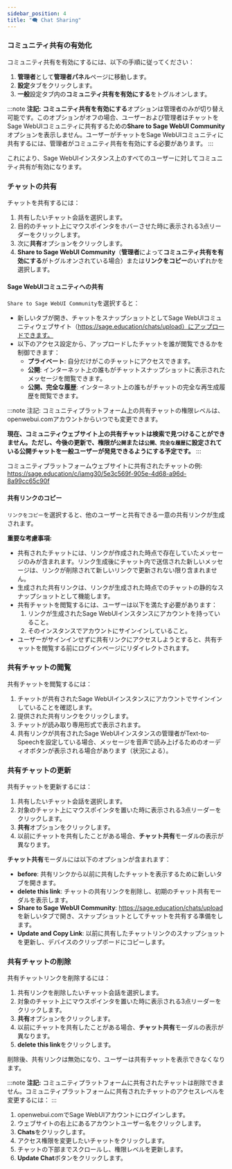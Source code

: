 ```yaml
---
sidebar_position: 4
title: "🗨️ Chat Sharing"
---
```


### コミュニティ共有の有効化

コミュニティ共有を有効にするには、以下の手順に従ってください：

1. **管理者**として**管理者パネル**ページに移動します。
2. **設定**タブをクリックします。
3. **一般**設定タブ内の**コミュニティ共有を有効にする**をトグルオンします。

:::note
**注記:** **コミュニティ共有を有効にする**オプションは管理者のみが切り替え可能です。このオプションがオフの場合、ユーザーおよび管理者はチャットをSage WebUIコミュニティに共有するための**Share to Sage WebUI Community**オプションを表示しません。ユーザーがチャットをSage WebUIコミュニティに共有するには、管理者がコミュニティ共有を有効にする必要があります。
:::

これにより、Sage WebUIインスタンス上のすべてのユーザーに対してコミュニティ共有が有効になります。

### チャットの共有

チャットを共有するには：

1. 共有したいチャット会話を選択します。
2. 目的のチャット上にマウスポインタをホバーさせた時に表示される3点リーダーをクリックします。
3. 次に**共有**オプションをクリックします。
4. **Share to Sage WebUI Community**（**管理者**によって**コミュニティ共有を有効にする**がトグルオンされている場合）または**リンクをコピー**のいずれかを選択します。

#### Sage WebUIコミュニティへの共有

`Share to Sage WebUI Community`を選択すると：

* 新しいタブが開き、チャットをスナップショットとしてSage WebUIコミュニティウェブサイト（https://sage.education/chats/upload）にアップロードできます。
* 以下のアクセス設定から、アップロードしたチャットを誰が閲覧できるかを制御できます：
  * **プライベート**: 自分だけがこのチャットにアクセスできます。
  * **公開**: インターネット上の誰もがチャットスナップショットに表示されたメッセージを閲覧できます。
  * **公開、完全な履歴**: インターネット上の誰もがチャットの完全な再生成履歴を閲覧できます。

:::note
注記: コミュニティプラットフォーム上の共有チャットの権限レベルは、openwebui.comアカウントからいつでも変更できます。

**現在、コミュニティウェブサイト上の共有チャットは検索で見つけることができません。ただし、今後の更新で、権限が`公開`または`公開、完全な履歴`に設定されている公開チャットを一般ユーザーが発見できるようにする予定です。**
:::

コミュニティプラットフォームウェブサイトに共有されたチャットの例: https://sage.education/c/iamg30/5e3c569f-905e-4d68-a96d-8a99cc65c90f

#### 共有リンクのコピー

`リンクをコピー`を選択すると、他のユーザーと共有できる一意の共有リンクが生成されます。

**重要な考慮事項:**

* 共有されたチャットには、リンクが作成された時点で存在していたメッセージのみが含まれます。リンク生成後にチャット内で送信された新しいメッセージは、リンクが削除されて新しいリンクで更新されない限り含まれません。
* 生成された共有リンクは、リンクが生成された時点でのチャットの静的なスナップショットとして機能します。
* 共有チャットを閲覧するには、ユーザーは以下を満たす必要があります：
  1. リンクが生成されたSage WebUIインスタンスにアカウントを持っていること。
  2. そのインスタンスでアカウントにサインインしていること。
* ユーザーがサインインせずに共有リンクにアクセスしようとすると、共有チャットを閲覧する前にログインページにリダイレクトされます。

### 共有チャットの閲覧

共有チャットを閲覧するには：

1. チャットが共有されたSage WebUIインスタンスにアカウントでサインインしていることを確認します。
2. 提供された共有リンクをクリックします。
3. チャットが読み取り専用形式で表示されます。
4. 共有リンクが共有されたSage WebUIインスタンスの管理者がText-to-Speechを設定している場合、メッセージを音声で読み上げるためのオーディオボタンが表示される場合があります（状況による）。

### 共有チャットの更新

共有チャットを更新するには：

1. 共有したいチャット会話を選択します。
2. 対象のチャット上にマウスポインタを置いた時に表示される3点リーダーをクリックします。
3. **共有**オプションをクリックします。
4. 以前にチャットを共有したことがある場合、**チャット共有**モーダルの表示が異なります。

**チャット共有**モーダルには以下のオプションが含まれます：

* **before**: 共有リンクから以前に共有したチャットを表示するために新しいタブを開きます。
* **delete this link**: チャットの共有リンクを削除し、初期のチャット共有モーダルを表示します。
* **Share to Sage WebUI Community**: https://sage.education/chats/upload を新しいタブで開き、スナップショットとしてチャットを共有する準備をします。
* **Update and Copy Link**: 以前に共有したチャットリンクのスナップショットを更新し、デバイスのクリップボードにコピーします。

### 共有チャットの削除

共有チャットリンクを削除するには：

1. 共有リンクを削除したいチャット会話を選択します。
2. 対象のチャット上にマウスポインタを置いた時に表示される3点リーダーをクリックします。
3. **共有**オプションをクリックします。
4. 以前にチャットを共有したことがある場合、**チャット共有**モーダルの表示が異なります。
5. **delete this link**をクリックします。

削除後、共有リンクは無効になり、ユーザーは共有チャットを表示できなくなります。

:::note
**注記:** コミュニティプラットフォームに共有されたチャットは削除できません。コミュニティプラットフォームに共有されたチャットのアクセスレベルを変更するには：
:::

1. openwebui.comでSage WebUIアカウントにログインします。
2. ウェブサイトの右上にあるアカウントユーザー名をクリックします。
3. **Chats**をクリックします。
4. アクセス権限を変更したいチャットをクリックします。
5. チャットの下部までスクロールし、権限レベルを更新します。
6. **Update Chat**ボタンをクリックします。